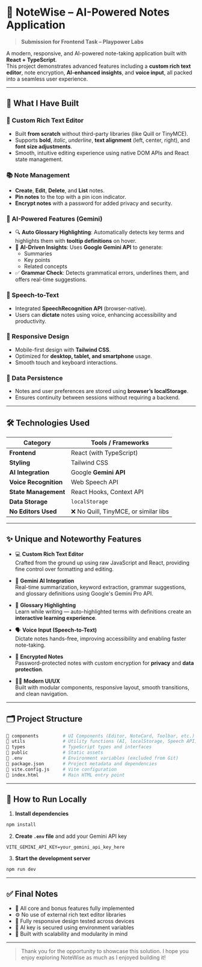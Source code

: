 # 🚀 NoteWise – AI-Powered Notes Application

> **Submission for Frontend Task – Playpower Labs**

A modern, responsive, and AI-powered note-taking application built with **React + TypeScript**.  
This project demonstrates advanced features including a **custom rich text editor**, note encryption, **AI-enhanced insights**, and **voice input**, all packed into a seamless user experience.

---

## 📌 What I Have Built

### 📝 Custom Rich Text Editor
- Built **from scratch** without third-party libraries (like Quill or TinyMCE).
- Supports **bold**, *italic*, _underline_, **text alignment** (left, center, right), and **font size adjustments**.
- Smooth, intuitive editing experience using native DOM APIs and React state management.

### 📚 Note Management
- **Create**, **Edit**, **Delete**, and **List** notes.
- **Pin notes** to the top with a pin icon indicator.
- **Encrypt notes** with a password for added privacy and security.

### 🤖 AI-Powered Features (Gemini)
- 🔍 **Auto Glossary Highlighting**: Automatically detects key terms and highlights them with **tooltip definitions** on hover.
- 📌 **AI-Driven Insights**: Uses **Google Gemini API** to generate:
  - Summaries  
  - Key points  
  - Related concepts  
- ✅ **Grammar Check**: Detects grammatical errors, underlines them, and offers real-time suggestions.

### 🎤 Speech-to-Text
- Integrated **SpeechRecognition API** (browser-native).
- Users can **dictate** notes using voice, enhancing accessibility and productivity.

### 📱 Responsive Design
- Mobile-first design with **Tailwind CSS**.
- Optimized for **desktop, tablet, and smartphone** usage.
- Smooth touch and keyboard interactions.

### 💾 Data Persistence
- Notes and user preferences are stored using **browser’s localStorage**.
- Ensures continuity between sessions without requiring a backend.

---

## 🛠️ Technologies Used

| Category              | Tools / Frameworks                     |
|-----------------------|----------------------------------------|
| **Frontend**          | React (with TypeScript)                |
| **Styling**           | Tailwind CSS                           |
| **AI Integration**    | Google **Gemini API**                  |
| **Voice Recognition** | Web Speech API                         |
| **State Management**  | React Hooks, Context API               |
| **Data Storage**      | `localStorage`                         |
| **No Editors Used**   | ❌ No Quill, TinyMCE, or similar libs  |

---

## ✨ Unique and Noteworthy Features

- 💻 **Custom Rich Text Editor**  
  Crafted from the ground up using raw JavaScript and React, providing fine control over formatting and editing.

- 🧠 **Gemini AI Integration**  
  Real-time summarization, keyword extraction, grammar suggestions, and glossary definitions using Google's Gemini Pro API.

- 📘 **Glossary Highlighting**  
  Learn while writing — auto-highlighted terms with definitions create an **interactive learning experience**.

- 🗣️ **Voice Input (Speech-to-Text)**  
  Dictate notes hands-free, improving accessibility and enabling faster note-taking.

- 🔐 **Encrypted Notes**  
  Password-protected notes with custom encryption for **privacy** and **data protection**.

- 🧑‍💻 **Modern UI/UX**  
  Built with modular components, responsive layout, smooth transitions, and clean navigation.

---

## 🗂️ Project Structure

```bash
📁 components         # UI Components (Editor, NoteCard, Toolbar, etc.)
📁 utils              # Utility functions (AI, localStorage, Speech API)
📁 types              # TypeScript types and interfaces
📁 public             # Static assets
📄 .env               # Environment variables (excluded from Git)
📄 package.json       # Project metadata and dependencies
📄 vite.config.js     # Vite configuration
📄 index.html         # Main HTML entry point
```

---

## 🧪 How to Run Locally

1. **Install dependencies**
```bash
npm install
```

2. **Create `.env` file** and add your Gemini API key
```
VITE_GEMINI_API_KEY=your_gemini_api_key_here
```

3. **Start the development server**
```bash
npm run dev
```

---

## ✅ Final Notes

- 💯 All core and bonus features fully implemented
- ⚙️ No use of external rich text editor libraries
- 📱 Fully responsive design tested across devices
- 🔐 AI key is secured using environment variables
- 🧠 Built with scalability and modularity in mind

---

> Thank you for the opportunity to showcase this solution. I hope you enjoy exploring NoteWise as much as I enjoyed building it!
